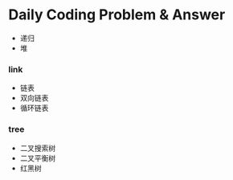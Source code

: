 # Daily Coding Problem & Answer
- 递归
- 堆
### link
- 链表
- 双向链表
- 循环链表

### tree
- 二叉搜索树
- 二叉平衡树
- 红黑树



